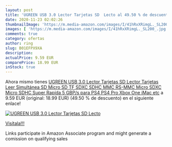 ```yaml
---
layout: post
title: 'UGREEN USB 3.0 Lector Tarjetas SD  Lecto al 49.50 % de descuento'
date: 2020-11-23 02:02:26
thumbnailImage: 'https://m.media-amazon.com/images/I/41hRxXRimgL._SL200_.jpg'
images: [ 'https://m.media-amazon.com/images/I/41hRxXRimgL._SL200_.jpg' ]
comments: true
category: ofertas
author: ring
slug: B01EFPX9XA
description:
actualPrice: 9.59 EUR
comparePrice: 18.99 EUR
inStock: true
---
```


Ahora mismo tienes [UGREEN USB 3.0 Lector Tarjetas SD  Lector Tarjetas Leer Simultánea SD  Micro SD  TF  SDXC  SDHC  MMC  RS-MMC  Micro SDXC  Micro SDHC Super Rapída 5 GBP/s  para PS4  PS4 Pro  Xbox One  iMac etc](https://www.amazon.es/dp/B01EFPX9XA/?tag=tolees-21) a 9.59 EUR (original: 18.99 EUR) (49.50 %  de descuento) en el siguiente enlace!

[![UGREEN USB 3.0 Lector Tarjetas SD  Lecto](https://m.media-amazon.com/images/I/41hRxXRimgL._SL200_.jpg)](https://www.amazon.es/dp/B01EFPX9XA/?tag=tolees-21)

[Visítala!!!](https://www.amazon.es/dp/B01EFPX9XA/?tag=tolees-21)

Links participate in Amazon Associate program and might generate a comission on qualifying sales
